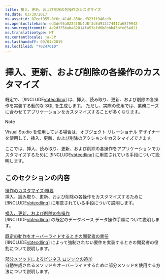 ```yaml
---
title: 挿入、更新、および削除の各操作のカスタマイズ
ms.date: 03/30/2017
ms.assetid: 07eef055-8f6c-414d-850e-d323ff946cd0
ms.openlocfilehash: ed3de95a8224f0b4d8f3d5d913274417a6879942
ms.sourcegitcommit: 4e2d355baba82814fa53efd6b8bbb45bfe054d11
ms.translationtype: HT
ms.contentlocale: ja-JP
ms.lasthandoff: 09/04/2019
ms.locfileid: "70247610"
---
```

# <a name="customizing-insert-update-and-delete-operations"></a>挿入、更新、および削除の各操作のカスタマイズ
既定で、[!INCLUDE[vbtecdlinq](../../../../../../includes/vbtecdlinq-md.md)] は、挿入、読み取り、更新、および削除の各操作を実装する動的な SQL を生成します。 ただし、実際の使用では、業務ニーズに合わせてアプリケーションをカスタマイズすることが多くなります。  
  
> [!NOTE]
> Visual Studio を使用している場合は、オブジェクト リレーショナル デザイナーを使用して、挿入、更新、および削除のアクションをカスタマイズできます。  
  
 ここでは、挿入、読み取り、更新、および削除の各操作をアプリケーションでカスタマイズするために [!INCLUDE[vbtecdlinq](../../../../../../includes/vbtecdlinq-md.md)] に用意されている手段について説明します。  
  
## <a name="in-this-section"></a>このセクションの内容  
 [操作のカスタマイズ:概要](customizing-operations-overview.md)  
 挿入、読み取り、更新、および削除の各操作をカスタマイズするために [!INCLUDE[vbtecdlinq](../../../../../../includes/vbtecdlinq-md.md)] に用意されている手段について説明します。  
  
 [挿入、更新、および削除の各操作](insert-update-and-delete-operations.md)  
 [!INCLUDE[vbtecdlinq](../../../../../../includes/vbtecdlinq-md.md)] の既定のデータベース データ操作手順について説明します。  
  
 [既定の動作をオーバーライドするときの開発者の責任](responsibilities-of-the-developer-in-overriding-default-behavior.md)  
 [!INCLUDE[vbtecdlinq](../../../../../../includes/vbtecdlinq-md.md)] によって強制されない要件を実装するときの開発者の役割について説明します。  
  
 [部分メソッドによるビジネス ロジックの追加](adding-business-logic-by-using-partial-methods.md)  
 自動生成されるメソッドをオーバーライドするために部分メソッドを使用する方法について説明します。
